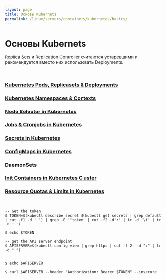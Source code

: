 ```yaml
---
layout: page
title: Основы Kubernets
permalink: /linux/servers/containers/kubernetes/basics/
---
```


# Основы Kubernets

Replica Sets и Replication Controller считаются устаревшими и рекомендуется вместо них использовать Deployments.

<br/>

### [Kubernetes Pods, Replicasets & Deployments](/linux/servers/containers/kubernetes/basics/pods-replicasets-deployments/)

### [Kubernetes Namespaces & Contexts](/linux/servers/containers/kubernetes/basics/namespaces-and-contexts/)

### [Node Selector in Kubernetes](/linux/servers/containers/kubernetes/basics/node-selector/)

### [Jobs & Cronjobs in Kubernetes](/linux/servers/containers/kubernetes/basics/jobs-and-cronjobs/)

### [Secrets in Kubernetes](/linux/servers/containers/kubernetes/basics/secrets/)

### [ConfigMaps in Kubernetes](/linux/servers/containers/kubernetes/basics/config-maps/)

### [DaemonSets](/linux/servers/containers/kubernetes/basics/daemon-sets/)

### [Init Containers in Kubernetes Cluster](/linux/servers/containers/kubernetes/basics/init-containers/)

### [Resource Quotas & Limits in Kubernetes](/linux/servers/containers/kubernetes/basics/resource-quotas-and-limits/)

<br/>

    -- Get the token
    $ TOKEN=$(kubectl describe secret $(kubectl get secrets | grep default | cut -f1 -d ' ') | grep -E '^token' | cut -f2 -d':' | tr -d '\t' | tr -d " ")

    $ echo $TOKEN

    -- get the API server endpoint
    $ APISERVER=$(kubectl config view | grep https | cut -f 2- -d ":" | tr -d " ")


    $ echo $APISERVER

    $ curl $APISERVER --header "Authorization: Bearer $TOKEN" --insecure
